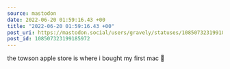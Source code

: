 ```yaml
---
source: mastodon
date: 2022-06-20 01:59:16.43 +00
title: "2022-06-20 01:59:16.43 +00"
post_uri: https://mastodon.social/users/gravely/statuses/108507323199185972
post_id: 108507323199185972
---
```

the towson apple store is where i bought my first mac 🤗


